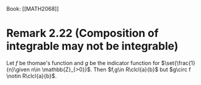 Book: [[MATH2068]]
# Remark 2.22 (Composition of integrable may not be integrable)
Let $f$ be thomae's function and $g$ be the indicator function for $\set{\frac{1}{n}\given n\in \mathbb{Z}_{>0}}$.
Then  $f,g\in R\clcl{a}{b}$ but $g\circ f \notin R\clcl{a}{b}$.